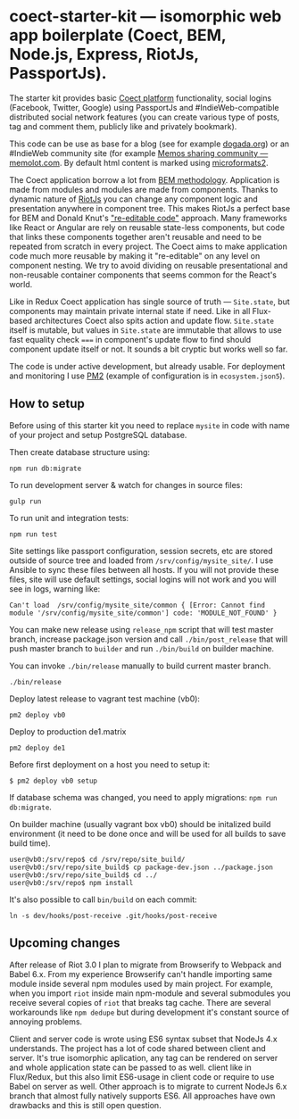 # coect-starter-kit — isomorphic web app boilerplate (Coect, BEM, Node.js, Express, RiotJs, PassportJs).

The starter kit provides basic [Coect platform](http://www.coect.net) functionality, social logins (Facebook, Twitter, Google) using PassportJs and #IndieWeb-compatible distributed social network features (you can create various type of posts, tag and comment them, publicly like and privately bookmark). 

This code can be use as base for a blog (see for example [dogada.org](https://dogada.org)) or an #IndieWeb community site (for example [Memos sharing community — memolot.com](https://memolot.com). By default html content is marked using [microformats2](http://microformats.org/wiki/microformats-2).

The Coect application borrow a lot from [BEM methodology](https://en.bem.info/methodology/). Application is made from modules and modules are made from components. Thanks to dynamic nature of [RiotJs](http://riotjs.com/) you can change any component logic and presentation anywhere in component tree. This makes RiotJs a perfect base for BEM and Donald Knut's ["re-editable code"](http://www.informit.com/articles/article.aspx?p=1193856) approach. Many frameworks like React or Angular are rely on reusable state-less components, but code that links these components together aren't reusable and need to be repeated from scratch in every project. The Coect aims to make application code much more reusable by making it "re-editable" on  any level on component nesting. We try to avoid dividing on reusable presentational and non-reusable container components that seems common for the React's world.

Like in Redux Coect application has single source of truth — `Site.state`, but components may maintain private internal state if need. Like in all Flux-based architectures Coect also spits action and update flow. `Site.state` itself is mutable, but values in `Site.state` are immutable that allows to use fast equality check `===` in component's update flow to find should component update itself or not. It sounds a bit cryptic but works well so far.

The code is under active development, but already usable. For deployment and monitoring I use [PM2](http://pm2.keymetrics.io/) (example of configuration is in `ecosystem.json5`).

## How to setup
 
Before using of this starter kit you need to replace `mysite` in code with name of your project and setup PostgreSQL database.

Then create database structure using:

```
npm run db:migrate
```

To run development server & watch for changes in source files:

```
gulp run
```

To run unit and integration tests:

```
npm run test
```


Site settings like passport configuration, session secrets, etc are stored outside of source tree and loaded from `/srv/config/mysite_site/`. I use Ansible to sync these files between all hosts. If you will not provide these files, site will use default settings, social logins will not work and you will see in logs, warning like:
```
Can't load  /srv/config/mysite_site/common { [Error: Cannot find module '/srv/config/mysite_site/common'] code: 'MODULE_NOT_FOUND' }
```


You can make new release using `release_npm` script that will test master branch, increase package.json version and call `./bin/post_release` that will push master branch to `builder` and run `./bin/build` on builder machine. 

You can invoke `./bin/release` manually to build current master branch.

```
./bin/release
```

Deploy latest release to vagrant test machine (vb0):

```
pm2 deploy vb0
```

Deploy to production de1.matrix

```
pm2 deploy de1
```

Before first deployment on a host you need to setup it:
```
$ pm2 deploy vb0 setup
```

If database schema was changed, you need to apply migrations: `npm run db:migrate`.

On builder machine (usually vagrant box vb0) should be initalized build environment (it need to be done once and will be used for all builds to save build time).

```
user@vb0:/srv/repo$ cd /srv/repo/site_build/
user@vb0:/srv/repo/site_build$ cp package-dev.json ../package.json
user@vb0:/srv/repo/site_build$ cd ../
user@vb0:/srv/repo$ npm install
```

It's also possible to call `bin/build` on each commit:
```
ln -s dev/hooks/post-receive .git/hooks/post-receive
```

## Upcoming changes

After release of Riot 3.0 I plan to migrate from Browserify to Webpack and Babel 6.x. From my experience Browserify can't handle importing same module inside several npm modules used by main project. For example, when you import `riot` inside main npm-module and several submodules you receive several copies of `riot` that breaks tag cache. There are several workarounds like `npm dedupe` but during development it's constant source of annoying problems.

Client and server code is wrote using ES6 syntax subset that NodeJs 4.x understands. The project has a lot of code shared between client and server. It's true isomorphic aplication, any tag can be rendered on server and whole application state can be passed to as well. client like in Flux/Redux, but this also limit ES6-usage in client code or require to use Babel on server as well. Other approach is to migrate to current NodeJs 6.x branch that almost fully natively supports ES6. All approaches have own drawbacks and this is still open question.
